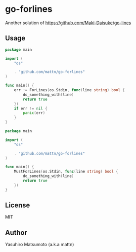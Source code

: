 # go-forlines

Another solution of https://github.com/Maki-Daisuke/go-lines

## Usage

```go
package main

import (
	"os"

	. "github.com/mattn/go-forlines"
)

func main() {
	err := ForLines(os.Stdin, func(line string) bool {
		do_something_with(line)
		return true
	})
	if err != nil {
		panic(err)
	}
}
```

```go
package main

import (
	"os"

	. "github.com/mattn/go-forlines"
)

func main() {
	MustForLines(os.Stdin, func(line string) bool {
		do_something_with(line)
		return true
	})
}
```

## License

MIT

## Author

Yasuhiro Matsumoto (a.k.a mattn)
